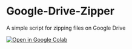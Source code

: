 # Google-Drive-Zipper

A simple script for zipping files on Google Drive

[![Open in Google Colab](https://colab.research.google.com/assets/colab-badge.svg)](https://colab.research.google.com/github/MelonLemonDemon/Google-Drive-Zipper/blob/main/GDrive_Zipper.ipynb)
